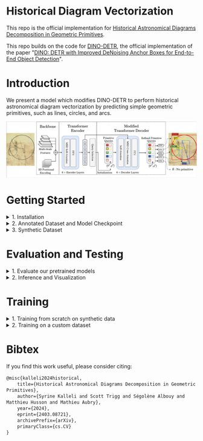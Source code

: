 # Historical Diagram Vectorization

This repo is the official implementation for [Historical Astronomical Diagrams Decomposition in Geometric Primitives](http://imagine.enpc.fr/~kallelis/icdar2024/).

This repo builds on the code for [DINO-DETR](https://github.com/IDEA-Research/DINO), the official implementation of the paper "[DINO: DETR with Improved DeNoising Anchor Boxes for End-to-End Object Detection](https://arxiv.org/abs/2203.03605)".

# Introduction
We present a model which modifies DINO-DETR to perform historical astronomical diagram vectorization by predicting simple geometric primitives, such as lines, circles, and arcs.

![method](figures/architecture_figure.jpg "model arch")

# Getting Started
<details>
  <summary>1. Installation</summary>

The model was trained with `python=3.11.0`, `pytorch=2.1.0`, `cuda=11.8` and 
builds on the DETR-variants [DINO](https://arxiv.org/abs/2203.03605)/[DN](https://arxiv.org/abs/2203.01305)/[DAB](https://arxiv.org/abs/2201.12329) and [Deformable-DETR](https://arxiv.org/abs/2010.04159). 

1. Clone this repository and create virtual environment
   ```bash
   git clone git@github.com:vayvi/HDV.git
   cd HDV/
   python3 -m venv venv
   source venv/bin/activate
   ```
2. Follow instructions to install a [Pytorch](https://pytorch.org/get-started/locally/) version compatible with your system and CUDA version
3. Install other dependencies
    ```bash
    pip install -r requirements.txt
    ```
4. Compiling CUDA operators
    ```bash
    python src/models/dino/ops/setup.py build install # 'cuda not availabel', run => export CUDA_HOME=/usr/local/cuda-<version>
    # unit test (should see all checking is True) # could output an outofmemory error
    python src/models/dino/ops/test.py
    ```
5. Installing the local package for synthetic data generation
    ```bash
    pip install -e synthetic/.
    ```
</details>

<details>
    <summary>2. Annotated Dataset and Model Checkpoint</summary>

Our annotated dataset along with our main model checkpoints can be found [here](https://drive.google.com/drive/folders/1W3SdaGah2l8QIxPcQt4i3s446NAzPx4J?usp=sharing). 
Annotations are in SVG format. We provide helper functions for parsing svg files in Python if you would like to process a custom annotated dataset.

To download the manually annotated dataset, run:
```bash
bash scripts/download_eida_data.sh
```

Datasets should be organized as follows:
```bash
HDV/
  data/
    └── eida_dataset/
      └── images_and_svgs/
    └── custom_dataset/
      └── images_and_svgs/
```

To download the pretrained models, run:
```bash
bash scripts/download_pretrained_models.sh
```

Checkpoints should be organized as follows:
```bash
HDV/
  logs/
    └── main_model/
      └── checkpoint0012.pth
      └── checkpoint0036.pth
      └── config_cfg.py
    └── other_model/
      └── checkpoint0044.pth
      └── config_cfg.py
    ...
```

You can process the ground-truth data for evaluation using:
```bash
bash scripts/process_annotated_data.sh "eida_dataset" # or "custom_dataset", etc.
```
</details>

<details>
<summary>3. Synthetic Dataset</summary>

### Generate Synthetic Dataset

The synthetic dataset generation process requires a resource of text and document backgrounds. 
We use the resources available in [docExtractor](https://github.com/monniert/docExtractor) and [diagram-extraction](https://github.com/Segolene-Albouy/Diagram-extraction).
The code for generating the synthetic data is also heavily based on docExtractor.

To get the synthetic resource (backgrounds) for the synthetic dataset you can launch:
```bash
bash scripts/download_synthetic_resource.sh
```

### Or download it

Download the synthetic resource folder [here](https://www.dropbox.com/s/tiqqb166f5ygzx2/synthetic_resource.zip?dl=0) and unzip it in the data folder.

</details>

# Evaluation and Testing

<details>
  <summary>1. Evaluate our pretrained models</summary>

After downloading and processing the evaluation dataset, you can evaluate the pretrained model as follows.
Download a model checkpoint: 
- `model_name` corresponds to the folder inside `logs/` where the checkpoint file is located
- `epoch_number` epoch number of the checkpoint file to be used
- `data_folder_name` is the name of the folder inside `data/` where the evaluation dataset is located (default to `eida_dataset`)

```bash
bash scripts/evaluate_on_eida_final.sh <model_name> <epoch_number> <data_folder_name>

# for logs/main_model/checkpoint0036.pth on eida_dataset
bash scripts/evaluate_on_eida_final.sh main_model 0036 eida_dataset

# for logs/eida_demo_model/checkpoint0044.pth on eida_dataset
bash scripts/evaluate_on_eida_final.sh eida_demo_model 0044 eida_dataset
```

You should get the AP for different primitives and for different distance thresholds.

If you want to run evaluation on all checkpoints available for a given model, you can use the following script:
```bash
bash scripts/evaluate_models_on_gt.sh <ground_truth> <?model_name> <?device_nb> <?batch_size> <?max_size>

# to evaluate all available models on ground truth (cf. svg_to_train.py script)
bash scripts/evaluate_models_on_gt.sh eida_dataset/groundtruth

# to evaluate only one model
bash scripts/evaluate_models_on_gt.sh eida_dataset/groundtruth main_model
````
</details>

<details>

  <summary>2. Inference and Visualization</summary>

For inference and visualizing results over custom images, you can use this [notebook](src/notebooks/inference.ipynb).

You can also use the following script to run inference on a whole dataset (jpg images located in `data/<data_set>/images/`):
```bash
bash scripts/run_inference.sh <model_name> <epoch_number> <data_set> <export_formats>

# for logs/main_model/checkpoint0036.pth on eida_dataset with svg and npz export formats
bash scripts/run_inference.sh main_model 0036 eida_dataset svg+npz
```

Results will be saved in `data/<data_set>/<export_format>_preds_<model_name><epoch_number>/`.

You can compare different inferences on the same dataset with (outputs an HTML file `data/<data_set>/<filename>.html`):
```bash
python src/util/html.py --data_set <data_set> --filename <filename>
```

</details>

# Training
<details>
  <summary>1. Training from scratch on synthetic data</summary>

To re-train the model from scratch on the synthetic dataset (created on the fly), you can launch 

```bash
bash scripts/train_model.sh
```
</details>

<details>
  <summary>2. Training on a custom dataset</summary>

Turn SVG files into COCO-like annotations using the following script:
- `data_set` folder inside `data/` where the evaluation dataset is located (default to `eida_dataset`)
- `sanity_check` add it whether you want to visualize the processed annotations (will save the images in `data/<data_set>/svgs/`)
- `train_portion` float value in between 0 and 1 to split the dataset into train and val (default to `0.8`)

```bash
  data/
    └── <dataset_name>/
      └── images/     # folder containing annotated images in the svgs folder
      └── svgs/       # folder containing SVG files containing ground truth for training
```

```bash
python src/svg_to_train.py --data_set <dataset_name> --sanity_check

# for eida_dataset
python src/svg_to_train.py --data_set eida_dataset --sanity_check
```

Training data will be created in `data/<dataset_name>/groundtruth/`. You can use it to run the finetuning script.
To train on a custom dataset, the ground truth annotations should be in a COCO-like format, thus be structured as follows: 

```bash
  data/
    └── <groundtruth_data>/
      └── annotations/     # folder containing JSON files (one for train, one for val) in COCO-like format
      └── train/           # train images (corresponding to train.json)
      └── val/             # val images (corresponding to val.json)
```

Run the following script to train the model on the custom dataset:
- `model_name` corresponds to the folder inside `logs/` where the checkpoint file is located (will take the last checkpoint)
- `groundtruth_dir` relative path to a folder inside `data/` where the ground truth dataset is located
- `device_nb` GPU device number to use for training (default to `0`)
- `batch_size` batch size for training (default to `2`)
- `max_size` maximum image size for data augmentation (default to `1000`), to prevent out of memory errors
- `learning_rate` learning rate for training (default to `0.0001`)
- `epoch_nb` number of epochs to train (default to `50`)

```bash
bash scripts/finetune_model.sh <model_dirname> <groundtruth_dir> <device_nb> <batch_size> <max_size> <learning_rate> <epoch_nb>

# to use the data generated by the previous script to finetuning main_model on device #2
bash scripts/finetune_model.sh main_model eida_dataset/groundtruth 2
```

The outputs of your run will be logged with wandb.

</details>

# Bibtex

If you find this work useful, please consider citing:

```
@misc{kalleli2024historical,
    title={Historical Astronomical Diagrams Decomposition in Geometric Primitives},
    author={Syrine Kalleli and Scott Trigg and Ségolène Albouy and Matthieu Husson and Mathieu Aubry},
    year={2024},
    eprint={2403.08721},
    archivePrefix={arXiv},
    primaryClass={cs.CV}
}
```
